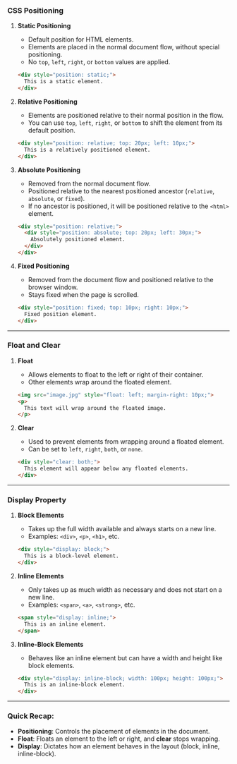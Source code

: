 
### **CSS Positioning**

1. **Static Positioning**  
   - Default position for HTML elements.
   - Elements are placed in the normal document flow, without special positioning.
   - No `top`, `left`, `right`, or `bottom` values are applied.

   ```html
   <div style="position: static;">
     This is a static element.
   </div>
   ```

2. **Relative Positioning**  
   - Elements are positioned relative to their normal position in the flow.
   - You can use `top`, `left`, `right`, or `bottom` to shift the element from its default position.
   
   ```html
   <div style="position: relative; top: 20px; left: 10px;">
     This is a relatively positioned element.
   </div>
   ```

3. **Absolute Positioning**  
   - Removed from the normal document flow.
   - Positioned relative to the nearest positioned ancestor (`relative`, `absolute`, or `fixed`).
   - If no ancestor is positioned, it will be positioned relative to the `<html>` element.

   ```html
   <div style="position: relative;">
     <div style="position: absolute; top: 20px; left: 30px;">
       Absolutely positioned element.
     </div>
   </div>
   ```

4. **Fixed Positioning**  
   - Removed from the document flow and positioned relative to the browser window.
   - Stays fixed when the page is scrolled.
   
   ```html
   <div style="position: fixed; top: 10px; right: 10px;">
     Fixed position element.
   </div>
   ```

---

### **Float and Clear**

1. **Float**  
   - Allows elements to float to the left or right of their container.
   - Other elements wrap around the floated element.
   
   ```html
   <img src="image.jpg" style="float: left; margin-right: 10px;">
   <p>
     This text will wrap around the floated image.
   </p>
   ```

2. **Clear**  
   - Used to prevent elements from wrapping around a floated element.
   - Can be set to `left`, `right`, `both`, or `none`.

   ```html
   <div style="clear: both;">
     This element will appear below any floated elements.
   </div>
   ```

---

### **Display Property**

1. **Block Elements**  
   - Takes up the full width available and always starts on a new line.
   - Examples: `<div>`, `<p>`, `<h1>`, etc.

   ```html
   <div style="display: block;">
     This is a block-level element.
   </div>
   ```

2. **Inline Elements**  
   - Only takes up as much width as necessary and does not start on a new line.
   - Examples: `<span>`, `<a>`, `<strong>`, etc.

   ```html
   <span style="display: inline;">
     This is an inline element.
   </span>
   ```

3. **Inline-Block Elements**  
   - Behaves like an inline element but can have a width and height like block elements.
   
   ```html
   <div style="display: inline-block; width: 100px; height: 100px;">
     This is an inline-block element.
   </div>
   ```

---

### **Quick Recap**:
- **Positioning**: Controls the placement of elements in the document.
- **Float**: Floats an element to the left or right, and **clear** stops wrapping.
- **Display**: Dictates how an element behaves in the layout (block, inline, inline-block).

